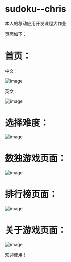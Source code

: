 # sudoku--chris
本人的移动应用开发课程大作业

页面如下：

# 首页：

中文：

![image](https://user-images.githubusercontent.com/83194154/173080966-8273ed34-326c-4a7f-b9e7-4de1d8a61508.png)

英文：

![image](https://user-images.githubusercontent.com/83194154/173081255-447dca2e-0d2b-4b29-ba9a-28e2cc49506c.png)

# 选择难度：

![image](https://user-images.githubusercontent.com/83194154/173081401-5eba6662-4fb4-475c-9ea2-eb8e9d9755ef.png)

# 数独游戏页面：

![image](https://user-images.githubusercontent.com/83194154/173081497-f844810f-7b2b-46b2-a29f-db7542457e8e.png)

# 排行榜页面：

![image](https://user-images.githubusercontent.com/83194154/173081560-165269f9-9882-4283-ab5c-ef93ca7a3290.png)

# 关于游戏页面：

![image](https://user-images.githubusercontent.com/83194154/173081649-f1797399-2da1-46ad-82e8-346bd91dc8c0.png)

欢迎使用！
